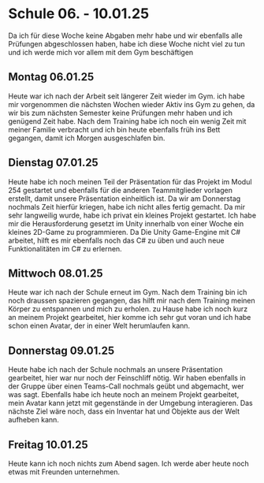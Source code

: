 # Schule 06. - 10.01.25
Da ich für diese Woche keine Abgaben mehr habe und wir ebenfalls alle Prüfungen abgeschlossen haben, habe ich diese Woche nicht viel zu tun und ich werde mich vor allem mit dem Gym
beschäftigen

## Montag 06.01.25
Heute war ich nach der Arbeit seit längerer Zeit wieder im Gym. ich habe mir vorgenommen die nächsten Wochen wieder Aktiv ins Gym zu gehen, da wir bis zum nächsten Semester keine Prüfungen mehr haben
und ich genügend Zeit habe. Nach dem Training habe ich noch ein wenig Zeit mit meiner Familie verbracht und ich bin heute ebenfalls früh ins Bett gegangen, damit ich Morgen ausgeschlafen bin.

## Dienstag 07.01.25
Heute habe ich noch meinen Teil der Präsentation für das Projekt im Modul 254 gestartet und ebenfalls für die anderen Teammitglieder vorlagen erstellt, damit unsere Präsentation einheitlich ist. Da wir am Donnerstag 
nochmals Zeit hierfür kriegen, habe ich nicht alles fertig gemacht. Da mir sehr langweilig wurde, habe ich privat ein kleines Projekt gestartet. Ich habe mir die Herausforderung gesetzt im Unity innerhalb von einer Woche
ein kleines 2D-Game zu programmieren. Da Die Unity Game-Engine mit C# arbeitet, hilft es mir ebenfalls noch das C# zu üben und auch neue Funktionalitäten im C# zu erlernen.

## Mittwoch 08.01.25
Heute war ich nach der Schule erneut im Gym. Nach dem Training bin ich noch draussen spazieren gegangen, das hilft mir nach dem Training meinen Körper zu entspannen und mich zu erholen. 
zu Hause habe ich noch kurz an meinem Projekt gearbeitet, hier komme ich sehr gut voran und ich habe schon einen Avatar, der in einer Welt herumlaufen kann. 

## Donnerstag 09.01.25
Heute habe ich nach der Schule nochmals an unsere Präsentation gearbeitet, hier war nur noch der Feinschliff nötig. Wir haben ebenfalls in der Gruppe über einen Teams-Call nochmals geübt und abgemacht, wer was sagt.
Ebenfalls habe ich heute noch an meinem Projekt gearbeitet, mein Avatar kann jetzt mit gegenstände in der Umgebung interagieren. Das nächste Ziel wäre noch, dass ein Inventar hat und Objekte aus der Welt aufheben kann.

## Freitag 10.01.25
Heute kann ich noch nichts zum Abend sagen. Ich werde aber heute noch etwas mit Freunden unternehmen.